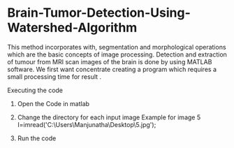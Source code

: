 # Brain-Tumor-Detection-Using-Watershed-Algorithm

This method incorporates with, segmentation and morphological operations which are the basic concepts of image processing. Detection and extraction of tumour from MRI scan images of the brain is done by using MATLAB software. We first want concentrate creating a program which requires a small processing time for result .

Executing the code

1. Open the Code in matlab
2. Change the directory for each input image
    Example for image 5 I=imread('C:\Users\Manjunatha\Desktop\5.jpg');

3. Run the code
